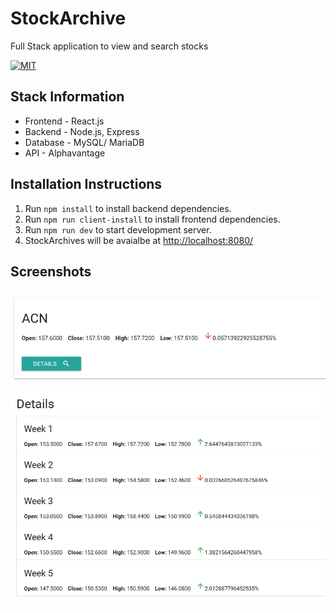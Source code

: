 # StockArchive
Full Stack application to view and search stocks

[![MIT](https://img.shields.io/badge/license-MIT-green.svg)](https://opensource.org/licenses/MIT)

## Stack Information

- Frontend - React.js
- Backend - Node.js, Express
- Database - MySQL/ MariaDB
- API - Alphavantage

## Installation Instructions

1. Run `npm install` to install backend dependencies.
2. Run `npm run client-install` to install frontend dependencies.
3. Run `npm run dev` to start development server.
4. StockArchives will be avaialbe at [http://localhost:8080/](http://localhost:8080/)

## Screenshots

![StockArchive](https://raw.githubusercontent.com/ChaitanyaKaranam/StockArchive/master/screenshots/StockSnapshot.PNG "Stock Archive")

![StockArchive](https://raw.githubusercontent.com/ChaitanyaKaranam/StockArchive/master/screenshots/Progression%26Regression-5%20week.PNG "Stock Archive")
